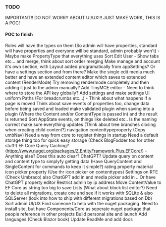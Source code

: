 ### TODO

IMPORTANT!! DO NOT WORRY ABOUT UI/UX!!! JUST MAKE WORK, THIS IS A POC!

#### POC to finish

Roles will have the types on them (So admin will have properties, standard will have properties and everyone will be standard, admin probably won't)
    - Maybe make PropertyType that everything uses
Sort Edit User - Show tabs etc... and merge, think about sort order merging
Make manage and account it's own section, with Layout added programatically from appSettings? Or have a settings section and from there?
Make the single edit media much better and have an extended content editor which saves to extended content
(RenderMode) Try removing rendermode completely and then adding it just to the admin manually?
Add TinyMCE editor - Need to think where to store the API key globally? Add settings and make settings UI uniform
Paths (For breadcrumbs etc...) - Think about what happens if a page is moved
Think about save events of properties too, change data before being saved and loaded
make validated plugin when saving into a plugin (Where the Content and/or ContentType is passed in) and the result is returned
Sort AppState events, on things like deleted etc.. Is the naming correct make sure everything updates (Think about tree branches closing when creating child content?)
navigation contenttypeproperty (Copy umbNav)
Need a way from core to register things in startup
Need a default storage thing too for quick easy storage (Check BlogFodder too for other stuff!)
EF Core Query Caching? (https://www.nuget.org/packages/Z.EntityFramework.Plus.EFCore/) - Anything else? Does this auto clear? ChatGPT?
Update query on content and content type to simplyfy getting data (Have QueryContent and SingleContent for commands to keep it simple?)
rating property
material icon picker property (Use thr icon picker on contenttypes)
Settings on RTE (Check Umbraco) also ChatGPT add in and media picker add in
.. Or have ChatGPT property editor
Restrict admin by ip address
Move ContentValue to EF Core as string too big to save Lists (What about block list editor?)
Need to delete all migrations, create one and see if it works with SQLite & also SQLServer (look into how to ship with different migrations based on Db)
Sort admin UI/UX
Find someone to help with the nuget packaging. Need to install site, but have Components/Core as seperate nuget package that people reference in other projects
Build personal site and launch
Add languages (Check Blazor book)
Update ReadMe and add docs

